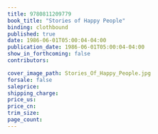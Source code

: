 ```yaml
---
title: 9780811209779
book_title: "Stories of Happy People"
binding: clothbound
published: true
date: 1986-06-01T05:00:04-04:00
publication_date: 1986-06-01T05:00:04-04:00
show_in_forthcoming: false
contributors:

cover_image_path: Stories_Of_Happy_People.jpg
forsale: false
saleprice:
shipping_charge:
price_us:
price_cn:
trim_size:
page_count:
---
```


